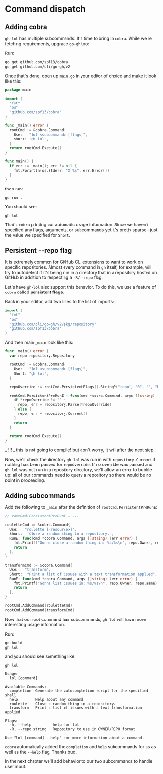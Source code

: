 # Command dispatch

## Adding cobra

`gh-lol` has multiple subcommands. It's time to bring in `cobra`. While we're fetching requirements, upgrade `go-gh` too:

Run:

```bash
go get github.com/spf13/cobra
go get github.com/cli/go-gh/v2
```

Once that's done, open up `main.go` in your editor of choice and make it look like this:

```go
package main

import (
  "fmt"
  "os"
  "github.com/spf13/cobra"
)

func _main() error {
  rootCmd := &cobra.Command{
    Use:   "lol <subcommand> [flags]",
    Short: "gh lol",
  }
  return rootCmd.Execute()
}

func main() {
  if err := _main(); err != nil {
    fmt.Fprintln(os.Stderr, "X %s", err.Error())
  }
}
```

then run:

```bash
go run .
```

You should see:

```
gh lol

```

That's `cobra` printing out automatic usage information. Since we haven't specified any flags, arguments, or subcommands yet it's pretty sparse--just the value we specified for `Short`.

## Persistent --repo flag

It is extremely common for GitHub CLI extensions to want to work on specific repositories. Almost every command in `gh` itself, for example, will try to autodetect if it's being run in a directory that in a repository hosted on GitHub in addition to respecting a `-R/--repo` flag.

Let's have `gh-lol` also support this behavior. To do this, we use a feature of `cobra` called **persistent flags**.

Back in your editor, add two lines to the list of imports:

```go
import (
  "fmt"
  "os"
  "github.com/cli/go-gh/v2/pkg/repository"
  "github.com/spf13/cobra"
)
```

And then main `_main` look like this:

```go
func _main() error {
  var repo repository.Repository

  rootCmd := &cobra.Command{
    Use:   "lol <subcommand> [flags]",
    Short: "gh lol",
  }

  repoOverride := rootCmd.PersistentFlags().StringP("repo", "R", "", "Repository to use in OWNER/REPO format")

  rootCmd.PersistentPreRunE = func(cmd *cobra.Command, args []string) (err error) {
    if *repoOverride != "" {
      repo, err = repository.Parse(*repoOverride)
    } else {
      repo, err = repository.Current()
    }
    return
  }
  
  return rootCmd.Execute()
}
```

_ !!! _ this is not going to compile! but don't worry, it will after the next step.

Now, we'll check the directory `gh lol` was run in with `repository.Current` if nothing has been passed for `repoOverride`. If no override was passed and `gh lol` was not run in a repository directory, we'll allow an error to bubble up: all of our commands need to query a repository so there would be no point in proceeding.

## Adding subcommands

Add the following to `_main` after the definition of `rootCmd.PersistentPreRunE`:

```go
// rootCmd.PersistentPreRunE = ...

rouletteCmd := &cobra.Command{
  Use:   "roulette [<resource>]",
  Short:  "Close a random thing in a repository.",
  RunE: func(cmd *cobra.Command, args []string) (err error) {
    fmt.Printf("Gonna close a random thing in: %s/%s\n", repo.Owner, repo.Name)
    return
  },
}

transformCmd := &cobra.Command{
  Use:   "transform",
  Short:  "Print a list of issues with a text transformation applied",
  RunE: func(cmd *cobra.Command, args []string) (err error) {
    fmt.Printf("Gonna list issues in: %s/%s\n", repo.Owner, repo.Name)
    return
  },
}

rootCmd.AddCommand(rouletteCmd)
rootCmd.AddCommand(transformCmd)
```

Now that our root command has subcommands, `gh lol` will have more interesting usage information.

Run:

```bash
go build
gh lol
```

and you should see something like:

```
gh lol

Usage:
  lol [command]

Available Commands:
  completion  Generate the autocompletion script for the specified shell
  help        Help about any command
  roulette    Close a random thing in a repository.
  transform   Print a list of issues with a text transformation applied

Flags:
  -h, --help          help for lol
  -R, --repo string   Repository to use in OWNER/REPO format

Use "lol [command] --help" for more information about a command.
```

`cobra` automatically added the `completion` and `help` subcommands for us as well as the `--help` flag. Thanks bud.

In the next chapter we'll add behavior to our two subcommands to handle user input.
